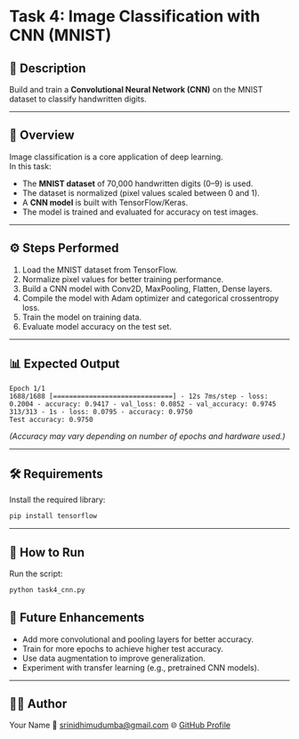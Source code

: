 # Task 4: Image Classification with CNN (MNIST)

## 📌 Description
Build and train a **Convolutional Neural Network (CNN)** on the MNIST dataset to classify handwritten digits.

---

## 📖 Overview
Image classification is a core application of deep learning.  
In this task:
- The **MNIST dataset** of 70,000 handwritten digits (0–9) is used.  
- The dataset is normalized (pixel values scaled between 0 and 1).  
- A **CNN model** is built with TensorFlow/Keras.  
- The model is trained and evaluated for accuracy on test images.  

---

## ⚙️ Steps Performed
1. Load the MNIST dataset from TensorFlow.  
2. Normalize pixel values for better training performance.  
3. Build a CNN model with Conv2D, MaxPooling, Flatten, Dense layers.  
4. Compile the model with Adam optimizer and categorical crossentropy loss.  
5. Train the model on training data.  
6. Evaluate model accuracy on the test set.  

---

## 📊 Expected Output

```
Epoch 1/1
1688/1688 [==============================] - 12s 7ms/step - loss: 0.2004 - accuracy: 0.9417 - val_loss: 0.0852 - val_accuracy: 0.9745
313/313 - 1s - loss: 0.0795 - accuracy: 0.9750
Test accuracy: 0.9750
```

*(Accuracy may vary depending on number of epochs and hardware used.)*

---

## 🛠️ Requirements

Install the required library:

```bash
pip install tensorflow
```

---

## 🚀 How to Run

Run the script:

```bash
python task4_cnn.py
```

## 🔮 Future Enhancements

* Add more convolutional and pooling layers for better accuracy.
* Train for more epochs to achieve higher test accuracy.
* Use data augmentation to improve generalization.
* Experiment with transfer learning (e.g., pretrained CNN models).

---

## 👨‍💻 Author

Your Name
📧 [srinidhimudumba@gmail.com](mailto:srinidhimudumba@gmail.com)
🌐 [GitHub Profile](https://github.com/Srinidhi1009)

```
